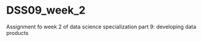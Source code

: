 # DSS09_week_2
Assignment fo week 2 of data science specialization part 9: developing data products
